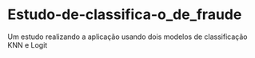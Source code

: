 # Estudo-de-classifica-o_de_fraude
Um estudo realizando a aplicação usando dois modelos de classificação KNN e Logit 
